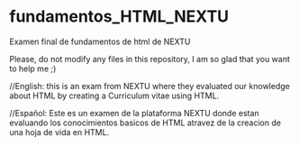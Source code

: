# fundamentos_HTML_NEXTU
Examen final de fundamentos de html de NEXTU

Please, do not modify any files in this repository, I am so glad that you want to help me ;) 

//English:
this is an exam from NEXTU where they evaluated our knowledge about HTML by creating a Curriculum vitae using HTML.

//Español:
Este es un examen de la plataforma NEXTU donde estan evaluando los conocimientos basicos de HTML atravez de la creacion de una hoja de vida en HTML.
